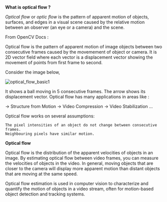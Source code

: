 **What is optical flow ?**

*Optical flow* or *optic flow* is the pattern of apparent motion of objects, surfaces, and edges in a visual scene
caused by the relative motion between an observer (an eye or a camera) and the scene.

From OpenCV Docs : 

Optical flow is the pattern of apparent motion of image objects between two consecutive frames caused by the movemement of object or camera.
It is 2D vector field where each vector is a displacement vector showing the movement of points from first frame to second.

Consider the image below,

![optical_flow_basic1](https://github.com/prashantchikhalkar/image_processing/blob/master/sample_images/optical_flow_basic1.jpg?raw=true)

It shows a ball moving in 5 consecutive frames. The arrow shows its displacement vector. Optical flow has many applications in areas like :

  ->  Structure from Motion
  ->  Video Compression
  ->  Video Stabilization ...

Optical flow works on several assumptions:

    The pixel intensities of an object do not change between consecutive frames.
    Neighbouring pixels have similar motion.

**Optical flow**

Optical flow is the distribution of the apparent velocities of objects in an image.
By estimating optical flow between video frames, you can measure the velocities of objects in the video.
In general, moving objects that are closer to the camera will display more apparent 
motion than distant objects that are moving at the same speed.

Optical flow estimation is used in computer vision to characterize and quantify the motion of objects in a video stream,
often for motion-based object detection and tracking systems.
